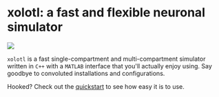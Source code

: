 
# xolotl: a fast and flexible neuronal simulator 

![](https://user-images.githubusercontent.com/6005346/41205222-30b6f3d4-6cbd-11e8-983b-9125585d629a.png)

`xolotl` is a fast single-compartment and 
multi-compartment simulator  written in `C++` with 
a `MATLAB` interface that you'll actually enjoy using.
Say goodbye to convoluted installations and configurations. 

Hooked? Check out the [quickstart](./tutorials/start-here.md) to see how easy it is to use. 